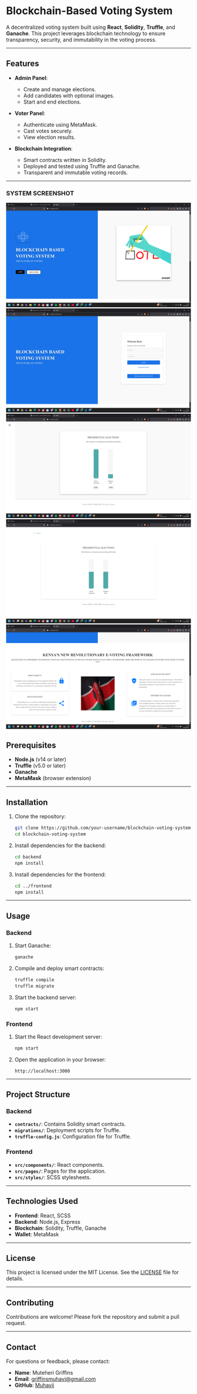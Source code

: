 # Blockchain-Based Voting System

A decentralized voting system built using **React**, **Solidity**, **Truffle**, and **Ganache**. This project leverages blockchain technology to ensure transparency, security, and immutability in the voting process.

---

## Features

- **Admin Panel**:
  - Create and manage elections.
  - Add candidates with optional images.
  - Start and end elections.

- **Voter Panel**:
  - Authenticate using MetaMask.
  - Cast votes securely.
  - View election results.

- **Blockchain Integration**:
  - Smart contracts written in Solidity.
  - Deployed and tested using Truffle and Ganache.
  - Transparent and immutable voting records.

---

### SYSTEM SCREENSHOT
![system screenshot](Screenshot%20(99).png)
![system screenshot](Screenshot%20(100).png)
![system screenshot](Screenshot%20(101).png)
![system screenshot](Screenshot%20(102).png)
![system screenshot](Screenshot%20(103).png)




## Prerequisites

- **Node.js** (v14 or later)
- **Truffle** (v5.0 or later)
- **Ganache**
- **MetaMask** (browser extension)

---

## Installation

1. Clone the repository:
   ```bash
   git clone https://github.com/your-username/blockchain-voting-system.git
   cd blockchain-voting-system
   ```

2. Install dependencies for the backend:
   ```bash
   cd backend
   npm install
   ```

3. Install dependencies for the frontend:
   ```bash
   cd ../frontend
   npm install
   ```

---

## Usage

### Backend
1. Start Ganache:
   ```bash
   ganache
   ```

2. Compile and deploy smart contracts:
   ```bash
   truffle compile
   truffle migrate
   ```

3. Start the backend server:
   ```bash
   npm start
   ```

### Frontend
1. Start the React development server:
   ```bash
   npm start
   ```

2. Open the application in your browser:
   ```
   http://localhost:3000
   ```

---

## Project Structure

### Backend
- **`contracts/`**: Contains Solidity smart contracts.
- **`migrations/`**: Deployment scripts for Truffle.
- **`truffle-config.js`**: Configuration file for Truffle.

### Frontend
- **`src/components/`**: React components.
- **`src/pages/`**: Pages for the application.
- **`src/styles/`**: SCSS stylesheets.

---

## Technologies Used

- **Frontend**: React, SCSS
- **Backend**: Node.js, Express
- **Blockchain**: Solidity, Truffle, Ganache
- **Wallet**: MetaMask

---

## License

This project is licensed under the MIT License. See the [LICENSE](LICENSE) file for details.

---

## Contributing

Contributions are welcome! Please fork the repository and submit a pull request.

---

## Contact

For questions or feedback, please contact:
- **Name**: Muteheri Griffins
- **Email**: griffinsmuhavi@gmail.com
- **GitHub**: [Muhavii](https://github.com/your-username)

